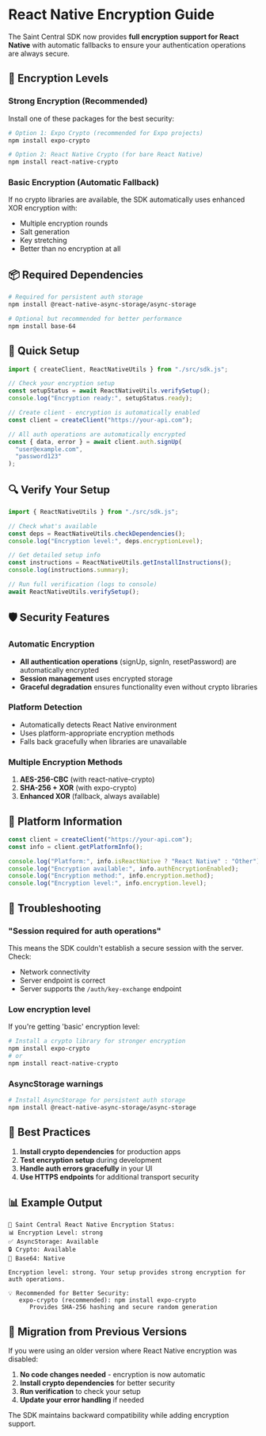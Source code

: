 # React Native Encryption Guide

The Saint Central SDK now provides **full encryption support for React Native** with automatic fallbacks to ensure your authentication operations are always secure.

## 🔐 Encryption Levels

### Strong Encryption (Recommended)

Install one of these packages for the best security:

```bash
# Option 1: Expo Crypto (recommended for Expo projects)
npm install expo-crypto

# Option 2: React Native Crypto (for bare React Native)
npm install react-native-crypto
```

### Basic Encryption (Automatic Fallback)

If no crypto libraries are available, the SDK automatically uses enhanced XOR encryption with:

- Multiple encryption rounds
- Salt generation
- Key stretching
- Better than no encryption at all

## 📦 Required Dependencies

```bash
# Required for persistent auth storage
npm install @react-native-async-storage/async-storage

# Optional but recommended for better performance
npm install base-64
```

## 🚀 Quick Setup

```javascript
import { createClient, ReactNativeUtils } from "./src/sdk.js";

// Check your encryption setup
const setupStatus = await ReactNativeUtils.verifySetup();
console.log("Encryption ready:", setupStatus.ready);

// Create client - encryption is automatically enabled
const client = createClient("https://your-api.com");

// All auth operations are automatically encrypted
const { data, error } = await client.auth.signUp(
  "user@example.com",
  "password123"
);
```

## 🔍 Verify Your Setup

```javascript
import { ReactNativeUtils } from "./src/sdk.js";

// Check what's available
const deps = ReactNativeUtils.checkDependencies();
console.log("Encryption level:", deps.encryptionLevel);

// Get detailed setup info
const instructions = ReactNativeUtils.getInstallInstructions();
console.log(instructions.summary);

// Run full verification (logs to console)
await ReactNativeUtils.verifySetup();
```

## 🛡️ Security Features

### Automatic Encryption

- **All authentication operations** (signUp, signIn, resetPassword) are automatically encrypted
- **Session management** uses encrypted storage
- **Graceful degradation** ensures functionality even without crypto libraries

### Platform Detection

- Automatically detects React Native environment
- Uses platform-appropriate encryption methods
- Falls back gracefully when libraries are unavailable

### Multiple Encryption Methods

1. **AES-256-CBC** (with react-native-crypto)
2. **SHA-256 + XOR** (with expo-crypto)
3. **Enhanced XOR** (fallback, always available)

## 📱 Platform Information

```javascript
const client = createClient("https://your-api.com");
const info = client.getPlatformInfo();

console.log("Platform:", info.isReactNative ? "React Native" : "Other");
console.log("Encryption available:", info.authEncryptionEnabled);
console.log("Encryption method:", info.encryption.method);
console.log("Encryption level:", info.encryption.level);
```

## 🔧 Troubleshooting

### "Session required for auth operations"

This means the SDK couldn't establish a secure session with the server. Check:

- Network connectivity
- Server endpoint is correct
- Server supports the `/auth/key-exchange` endpoint

### Low encryption level

If you're getting 'basic' encryption level:

```bash
# Install a crypto library for stronger encryption
npm install expo-crypto
# or
npm install react-native-crypto
```

### AsyncStorage warnings

```bash
# Install AsyncStorage for persistent auth storage
npm install @react-native-async-storage/async-storage
```

## 🎯 Best Practices

1. **Install crypto dependencies** for production apps
2. **Test encryption setup** during development
3. **Handle auth errors gracefully** in your UI
4. **Use HTTPS endpoints** for additional transport security

## 📊 Example Output

```
🔐 Saint Central React Native Encryption Status:
📊 Encryption Level: strong
✅ AsyncStorage: Available
🔒 Crypto: Available
📝 Base64: Native

Encryption level: strong. Your setup provides strong encryption for auth operations.

💡 Recommended for Better Security:
   expo-crypto (recommended): npm install expo-crypto
      Provides SHA-256 hashing and secure random generation
```

## 🔄 Migration from Previous Versions

If you were using an older version where React Native encryption was disabled:

1. **No code changes needed** - encryption is now automatic
2. **Install crypto dependencies** for better security
3. **Run verification** to check your setup
4. **Update your error handling** if needed

The SDK maintains backward compatibility while adding encryption support.
